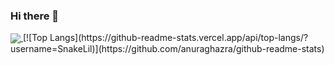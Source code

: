 ### Hi there 👋

<!--
**SnakeLil/SnakeLil** is a ✨ _special_ ✨ repository because its `README.md` (this file) appears on your GitHub profile.

Here are some ideas to get you started:

- 🔭 I’m currently working on ...
- 🌱 I’m currently learning ...
- 👯 I’m looking to collaborate on ...
- 🤔 I’m looking for help with ...
- 💬 Ask me about ...
- 📫 How to reach me: ...
- 😄 Pronouns: ...
- ⚡ Fun fact: ...
-->
<a href="https://github.com/anuraghazra/github-readme-stats">
  <img align="center" src="https://github-readme-stats.vercel.app/api/pin/?username=SnakeLil&repo=github-readme-stats" />
</a>
[![Top Langs](https://github-readme-stats.vercel.app/api/top-langs/?username=SnakeLil)](https://github.com/anuraghazra/github-readme-stats)

